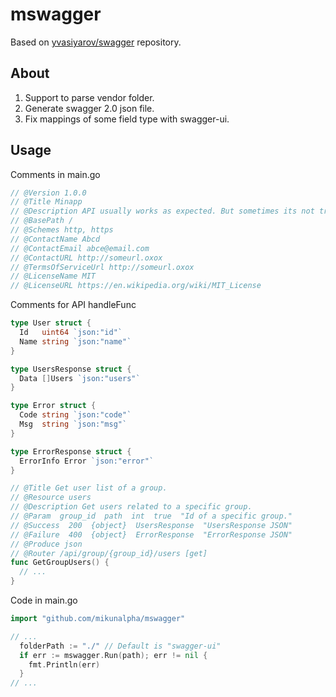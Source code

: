 # mswagger
Based on [yvasiyarov/swagger](https://github.com/yvasiyarov/swagger) repository.
 
## About 
1. Support to parse vendor folder.
2. Generate swagger 2.0 json file.
3. Fix mappings of some field type with swagger-ui.

## Usage
Comments in main.go
```go
// @Version 1.0.0
// @Title Minapp
// @Description API usually works as expected. But sometimes its not true.
// @BasePath /
// @Schemes http, https
// @ContactName Abcd
// @ContactEmail abce@email.com
// @ContactURL http://someurl.oxox
// @TermsOfServiceUrl http://someurl.oxox
// @LicenseName MIT
// @LicenseURL https://en.wikipedia.org/wiki/MIT_License
```
Comments for API handleFunc
```go
type User struct {
  Id   uint64 `json:"id"`
  Name string `json:"name"`
}

type UsersResponse struct {
  Data []Users `json:"users"`
}

type Error struct {
  Code string `json:"code"`
  Msg  string `json:"msg"`
}

type ErrorResponse struct {
  ErrorInfo Error `json:"error"`
}

// @Title Get user list of a group.
// @Resource users
// @Description Get users related to a specific group.
// @Param  group_id  path  int  true  "Id of a specific group."
// @Success  200  {object}  UsersResponse  "UsersResponse JSON"
// @Failure  400  {object}  ErrorResponse  "ErrorResponse JSON"
// @Produce json
// @Router /api/group/{group_id}/users [get]
func GetGroupUsers() {
  // ...
}
```
Code in main.go
```go
import "github.com/mikunalpha/mswagger"

// ...
  folderPath := "./" // Default is "swagger-ui"
  if err := mswagger.Run(path); err != nil {
    fmt.Println(err)
  }
// ...
```
